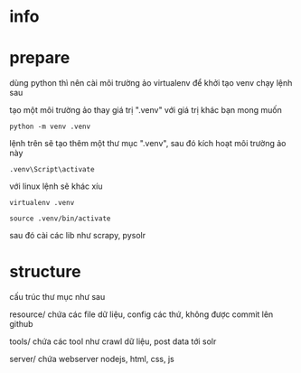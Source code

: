 # info

# prepare

dùng python thì nên cài môi trường ảo virtualenv để khởi tạo venv chạy lệnh sau

tạo một môi trường ảo thay giá trị ".venv" với giá trị khác bạn mong muốn

<code>python -m venv .venv</code>

lệnh trên sẽ tạo thêm một thư mục ".venv", sau đó kích hoạt môi trường ảo này

<code>.venv\Script\activate</code>

với linux lệnh sẽ khác xíu

<code>virtualenv .venv</code>

<code>source .venv/bin/activate</code>

sau đó cài các lib như scrapy, pysolr

# structure

cấu trúc thư mục như sau

resource/ chứa các file dữ liệu, config các thứ, không được commit lên github 

tools/ chứa các tool như crawl dữ liệu, post data tới solr

server/ chứa webserver nodejs, html, css, js